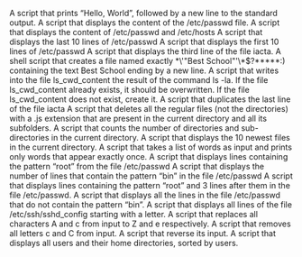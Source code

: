A script that prints “Hello, World”, followed by a new line to the standard output.
A script that displays the content of the /etc/passwd file.
A script that displays the content of /etc/passwd and /etc/hosts
A script that displays the last 10 lines of /etc/passwd
A script that displays the first 10 lines of /etc/passwd
A script that displays the third line of the file iacta.
A shell script that creates a file named exactly \*\\'"Best School"\'\\*$\?\*\*\*\*\*:) containing the text Best School ending by a new line.
A script that writes into the file ls_cwd_content the result of the command ls -la. If the file ls_cwd_content already exists, it should be overwritten. If the file ls_cwd_content does not exist, create it.
A script that duplicates the last line of the file iacta
A script that deletes all the regular files (not the directories) with a .js extension that are present in the current directory and all its subfolders.
A script that counts the number of directories and sub-directories in the current directory.
A script that displays the 10 newest files in the current directory.
A script that takes a list of words as input and prints only words that appear exactly once.
A script that displays lines containing the pattern “root” from the file /etc/passwd
A script that displays the number of lines that contain the pattern “bin” in the file /etc/passwd
A script that displays lines containing the pattern “root” and 3 lines after them in the file /etc/passwd.
A script that displays all the lines in the file /etc/passwd that do not contain the pattern “bin”.
A script that displays all lines of the file /etc/ssh/sshd_config starting with a letter.
A script that replaces all characters A and c from input to Z and e respectively.
A script that removes all letters c and C from input.
A script that reverse its input.
A script that displays all users and their home directories, sorted by users.
